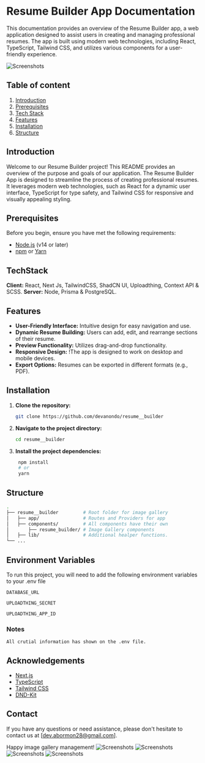 # Resume Builder App Documentation

This documentation provides an overview of the Resume Builder app, a web application designed to assist users in creating and managing professional resumes. The app is built using modern web technologies, including React, TypeScript, Tailwind CSS, and utilizes various components for a user-friendly experience.

![Screenshots](https://i.ibb.co/Z8KWN8z/Screenshot-from-2023-12-05-23-28-24.png)

## Table of content

1. [Introduction](#introduction)
2. [Prerequisites](#prerequisites)
3. [Tech Stack](#techstack)
4. [Features](#features)
5. [Installation](#installation)
6. [Structure](#structure)

## Introduction

Welcome to our Resume Builder project! This README provides an overview of the purpose and goals of our application. The Resume Builder App is designed to streamline the process of creating professional resumes. It leverages modern web technologies, such as React for a dynamic user interface, TypeScript for type safety, and Tailwind CSS for responsive and visually appealing styling.

## Prerequisites

Before you begin, ensure you have met the following requirements:

-   [Node.js](https://nodejs.org/) (v14 or later)
-   [npm](https://www.npmjs.com/) or [Yarn](https://yarnpkg.com/)

## TechStack

**Client:** React, Next Js, TailwindCSS, ShadCN UI, Uploadthing, Context API & SCSS.
**Server:** Node, Prisma & PostgreSQL.

## Features

-   **User-Friendly Interface:** Intuitive design for easy navigation and use.
-   **Dynamic Resume Building:** Users can add, edit, and rearrange sections of their resume.
-   **Preview Functionality:** Utilizes drag-and-drop functionality.
-   **Responsive Design:** !The app is designed to work on desktop and mobile devices.
-   **Export Options:** Resumes can be exported in different formats (e.g., PDF).

## Installation

1. **Clone the repository:**

    ```bash
    git clone https://github.com/devanondo/resume__builder

    ```

2. **Navigate to the project directory:**

    ```bash
    cd resume__builder

    ```

3. **Install the project dependencies:**

    ```bash
     npm install
     # or
     yarn
    ```

## Structure

```bash
.
├── resume__builder         # Root folder for image gallery
│   ├── app/                # Routes and Providers for app
│   ├── components/         # All components have their own
│       ├── resume_builder/ # Image Gallery components
│   ├── lib/                # Additional healper functions.
└── ...
```

## Environment Variables

To run this project, you will need to add the following environment variables to your .env file

`DATABASE_URL`

`UPLOADTHING_SECRET`

`UPLOADTHING_APP_ID`

### Notes

`All crutial information has shown on the .env file.`

## Acknowledgements

-   [Next.js](https://nextjs.org/docs)
-   [TypeScript](https://www.typescriptlang.org/docs)
-   [Tailwind CSS](https://tailwindcss.com/docs)
-   [DND-Kit](https://docs.dndkit.com/)

## Contact

If you have any questions or need assistance, please don't hesitate to contact us at [dev.abormon28@gmail.com].

Happy image gallery management!
![Screenshots](https://i.ibb.co/hDp7rKC/Screenshot-from-2023-12-02-00-10-24.png)
![Screenshots](https://i.ibb.co/RSX80hJ/Screenshot-from-2023-12-02-00-10-08.png)
![Screenshots](https://i.ibb.co/W0tKn1P/Screenshot-from-2023-12-02-00-10-36.png)
![Screenshots](https://i.ibb.co/WFLrYjN/Screenshot-from-2023-12-02-00-10-49.png)
